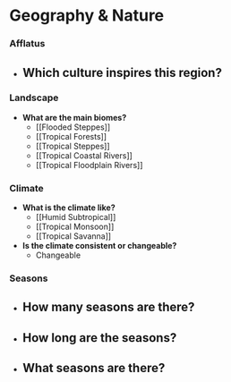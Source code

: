 # Geography & Nature
### Afflatus
- **Which culture inspires this region?**
	- 
### Landscape
- **What are the main biomes?**
	- [[Flooded Steppes]]
	- [[Tropical Forests]]
	- [[Tropical Steppes]]
	- [[Tropical Coastal Rivers]]
	- [[Tropical Floodplain Rivers]]
### **Climate**
- **What is the climate like?**
	- [[Humid Subtropical]]
	- [[Tropical Monsoon]]
	- [[Tropical Savanna]]
- **Is the climate consistent or changeable?**
	- Changeable
### **Seasons**
- **How many seasons are there?**
	- 
- **How long are the seasons?**
	- 
- **What seasons are there?**
	- 